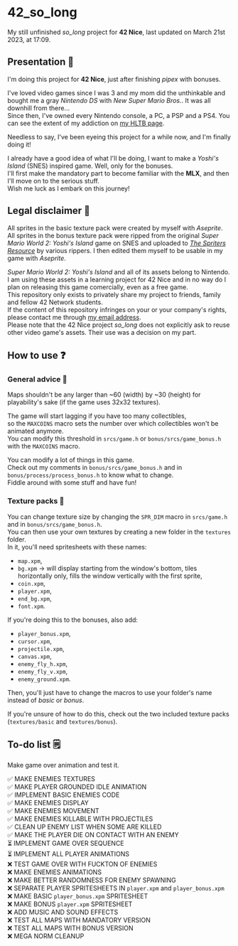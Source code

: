 # 42_so_long

My still unfinished *so_long* project for **42 Nice**, last updated on March 21st 2023, at 17:09.

## Presentation 👾

I'm doing this project for **42 Nice**, just after finishing *pipex* with bonuses.

I've loved video games since I was 3 and my mom did the unthinkable and bought me a gray *Nintendo DS* with *New Super Mario Bros.*. It was all downhill from there...  
Since then, I've owned every Nintendo console, a PC, a PSP and a PS4. You can see the extent of my addiction on [my HLTB page].

[my HLTB page]: https://howlongtobeat.com/user/SCOUNDREL

Needless to say, I've been eyeing this project for a while now, and I'm finally doing it!

I already have a good idea of what I'll be doing, I want to make a *Yoshi's Island* (SNES) inspired game. Well, only for the bonuses.  
I'll first make the mandatory part to become familiar with the **MLX**, and then I'll move on to the serious stuff.  
Wish me luck as I embark on this journey!

## Legal disclaimer 🔨

All sprites in the basic texture pack were created by myself with *Aseprite*.  
All sprites in the bonus texture pack were ripped from the original *Super Mario World 2: Yoshi's Island* game on SNES and uploaded to *[The Spriters Resource]* by various rippers. I then edited them myself to be usable in my game with *Aseprite*.  
  
*Super Mario World 2: Yoshi's Island* and all of its assets belong to Nintendo.  
I am using these assets in a learning project for 42 Nice and in no way do I plan on releasing this game comercially, even as a free game.  
This repository only exists to privately share my project to friends, family and fellow 42 Network students.  
If the content of this repository infringes on your or your company's rights, please contact me through [my email address].  
Please note that the 42 Nice project *so_long* does not explicitly ask to reuse other video game's assets. Their use was a decision on my part.  

[The Spriters Resource]: https://www.spriters-resource.com/snes/yoshiisland/
[my email address]: theopaquier2@gmail.com

## How to use ❓

### General advice 🧰

Maps shouldn't be any larger than ~60 (width) by ~30 (height) for playability's sake (if the game uses 32x32 textures).  
  
The game will start lagging if you have too many collectibles,  
so the `MAXCOINS` macro sets the number over which collectibles won't be animated anymore.  
You can modify this threshold in `srcs/game.h` or `bonus/srcs/game_bonus.h` with the `MAXCOINS` macro.  
  
You can modify a lot of things in this game.  
Check out my comments in `bonus/srcs/game_bonus.h` and in `bonus/process/process_bonus.h` to know what to change.  
Fiddle around with some stuff and have fun!  

### Texture packs 🎨

You can change texture size by changing the `SPR_DIM` macro in `srcs/game.h` and in `bonus/srcs/game_bonus.h`.  
You can then use your own textures by creating a new folder in the `textures` folder.  
In it, you'll need spritesheets with these names:
- `map.xpm`,
- `bg.xpm` -> will display starting from the window's bottom, tiles horizontally only, fills the window vertically with the first sprite,
- `coin.xpm`,
- `player.xpm`,
- `end_bg.xpm`,
- `font.xpm`.  

If you're doing this to the bonuses, also add:
- `player_bonus.xpm`,
- `cursor.xpm`,
- `projectile.xpm`,
- `canvas.xpm`,
- `enemy_fly_h.xpm`,
- `enemy_fly_v.xpm`,
- `enemy_ground.xpm`.  

Then, you'll just have to change the macros to use your folder's name instead of *basic* or *bonus*.  

If you're unsure of how to do this, check out the two included texture packs (`textures/basic` and `textures/bonus`).  

## To-do list 🗒️ 

Make game over animation and test it.

✅ MAKE ENEMIES TEXTURES  
✅ MAKE PLAYER GROUNDED IDLE ANIMATION  
✅ IMPLEMENT BASIC ENEMIES CODE  
✅ MAKE ENEMIES DISPLAY  
✅ MAKE ENEMIES MOVEMENT  
✅ MAKE ENEMIES KILLABLE WITH PROJECTILES  
✅ CLEAN UP ENEMY LIST WHEN SOME ARE KILLED  
✅ MAKE THE PLAYER DIE ON CONTACT WITH AN ENEMY  
⏳ IMPLEMENT GAME OVER SEQUENCE  
⏳ IMPLEMENT ALL PLAYER ANIMATIONS  
❌ TEST GAME OVER WITH FUCKTON OF ENEMIES  
❌ MAKE ENEMIES ANIMATIONS  
❌ MAKE BETTER RANDOMNESS FOR ENEMY SPAWNING  
❌ SEPARATE PLAYER SPRITESHEETS IN `player.xpm` and `player_bonus.xpm`  
❌ MAKE BASIC `player_bonus.xpm` SPRITESHEET  
❌ MAKE BONUS `player.xpm` SPRITESHEET  
❌ ADD MUSIC AND SOUND EFFECTS  
❌ TEST ALL MAPS WITH MANDATORY VERSION  
❌ TEST ALL MAPS WITH BONUS VERSION  
❌ MEGA NORM CLEANUP  
